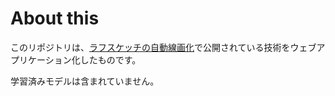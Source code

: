 # About this
このリポジトリは、[ラフスケッチの自動線画化](http://hi.cs.waseda.ac.jp/~esimo/ja/research/sketch/)で公開されている技術をウェブアプリケーション化したものです。

学習済みモデルは含まれていません。
